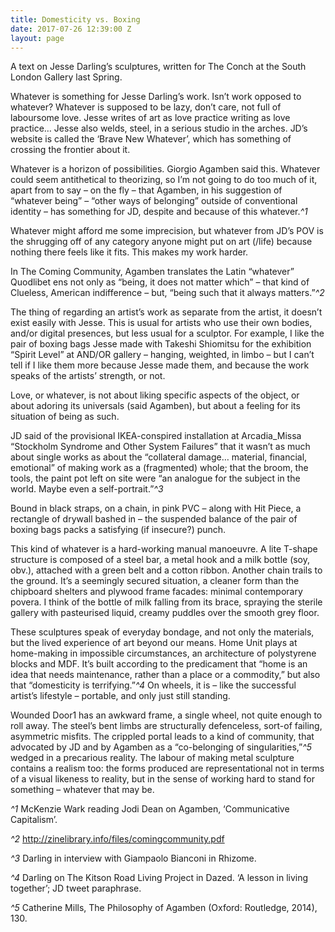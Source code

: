 ```yaml
---
title: Domesticity vs. Boxing
date: 2017-07-26 12:39:00 Z
layout: page
---
```


A text on Jesse Darling’s sculptures, written for The Conch at the South London Gallery last Spring.

Whatever is something for Jesse Darling’s work. Isn’t work opposed to whatever? Whatever is supposed to be lazy, don’t care, not full of laboursome love. Jesse writes of art as love practice writing as love practice… Jesse also welds, steel, in a serious studio in the arches. JD’s website is called the ‘Brave New Whatever’, which has something of crossing the frontier about it.

Whatever is a horizon of possibilities. Giorgio Agamben said this. Whatever could seem antithetical to theorizing, so I’m not going to do too much of it, apart from to say – on the fly – that Agamben, in his suggestion of “whatever being” – “other ways of belonging” outside of conventional identity – has something for JD, despite and because of this whatever.*^1* 

Whatever might afford me some imprecision, but whatever from JD’s POV is the shrugging off of any category anyone might put on art (/life) because nothing there feels like it fits. This makes my work harder.

In The Coming Community, Agamben translates the Latin “whatever” Quodlibet ens not only as “being, it does not matter which” – that kind of Clueless, American indifference – but, “being such that it always matters.”*^2*

The thing of regarding an artist’s work as separate from the artist, it doesn’t exist easily with Jesse. This is usual for artists who use their own bodies, and/or digital presences, but less usual for a sculptor. For example, I like the pair of boxing bags Jesse made with Takeshi Shiomitsu for the exhibition “Spirit Level” at AND/OR gallery – hanging, weighted, in limbo – but I can’t tell if I like them more because Jesse made them, and because the work speaks of the artists’ strength, or not.

Love, or whatever, is not about liking specific aspects of the object, or about adoring its universals (said Agamben), but about a feeling for its situation of being as such.

JD said of the provisional IKEA-conspired installation at Arcadia_Missa “Stockholm Syndrome and Other System Failures” that it wasn’t as much about single works as about the “collateral damage… material, financial, emotional” of making work as a (fragmented) whole; that the broom, the tools, the paint pot left on site were “an analogue for the subject in the world. Maybe even a self-portrait.”*^3*

Bound in black straps, on a chain, in pink PVC – along with Hit Piece, a rectangle of drywall bashed in – the suspended balance of the pair of boxing bags packs a satisfying (if insecure?) punch.

This kind of whatever is a hard-working manual manoeuvre. A lite T-shape structure is composed of a steel bar, a metal hook and a milk bottle (soy, obv.), attached with a green belt and a cotton ribbon. Another chain trails to the ground. It’s a seemingly secured situation, a cleaner form than the chipboard shelters and plywood frame facades: minimal contemporary povera. I think of the bottle of milk falling from its brace, spraying the sterile gallery with pasteurised liquid, creamy puddles over the smooth grey floor.

These sculptures speak of everyday bondage, and not only the materials, but the lived experience of art beyond our means. Home Unit plays at home-making in impossible circumstances, an architecture of polystyrene blocks and MDF. It’s built according to the predicament that “home is an idea that needs maintenance, rather than a place or a commodity,” but also that “domesticity is terrifying.”*^4* On wheels, it is – like the successful artist’s lifestyle – portable, and only just still standing.

Wounded Door1 has an awkward frame, a single wheel, not quite enough to roll away. The steel’s bent limbs are structurally defenceless, sort-of failing, asymmetric misfits. The crippled portal leads to a kind of community, that advocated by JD and by Agamben as a “co-belonging of singularities,”*^5* wedged in a precarious reality. The labour of making metal sculpture contains a realism too: the forms produced are representational not in terms of a visual likeness to reality, but in the sense of working hard to stand for something – whatever that may be.

*^1* McKenzie Wark reading Jodi Dean on Agamben, ‘Communicative Capitalism’.

*^2* http://zinelibrary.info/files/comingcommunity.pdf

*^3* Darling in interview with Giampaolo Bianconi in Rhizome.

*^4* Darling on The Kitson Road Living Project in Dazed. ‘A lesson in living together’; JD tweet paraphrase.

*^5* Catherine Mills, The Philosophy of Agamben (Oxford: Routledge, 2014), 130.